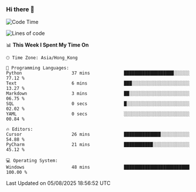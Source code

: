 ### Hi there 👋

<!--
**RoiexLee/RoiexLee** is a ✨ _special_ ✨ repository because its `README.md` (this file) appears on your GitHub profile.

Here are some ideas to get you started:

- 🔭 I’m currently working on ...
- 🌱 I’m currently learning ...
- 👯 I’m looking to collaborate on ...
- 🤔 I’m looking for help with ...
- 💬 Ask me about ...
- 📫 How to reach me: ...
- 😄 Pronouns: ...
- ⚡ Fun fact: ...
-->

<!--START_SECTION:waka-->
![Code Time](http://img.shields.io/badge/Code%20Time-1%2C209%20hrs%2038%20mins-blue)

![Lines of code](https://img.shields.io/badge/From%20Hello%20World%20I%27ve%20Written-41.6%20thousand%20lines%20of%20code-blue)

📊 **This Week I Spent My Time On** 

```text
🕑︎ Time Zone: Asia/Hong_Kong

💬 Programming Languages: 
Python                   37 mins             ███████████████████░░░░░░   77.12 % 
Text                     6 mins              ███░░░░░░░░░░░░░░░░░░░░░░   13.27 % 
Markdown                 3 mins              ██░░░░░░░░░░░░░░░░░░░░░░░   06.75 % 
SQL                      0 secs              █░░░░░░░░░░░░░░░░░░░░░░░░   02.02 % 
YAML                     0 secs              ░░░░░░░░░░░░░░░░░░░░░░░░░   00.84 % 

🔥 Editors: 
Cursor                   26 mins             ██████████████░░░░░░░░░░░   54.88 % 
PyCharm                  21 mins             ███████████░░░░░░░░░░░░░░   45.12 % 

💻 Operating System: 
Windows                  48 mins             █████████████████████████   100.00 % 
```


 Last Updated on 05/08/2025 18:56:52 UTC
<!--END_SECTION:waka-->
